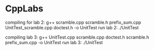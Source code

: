 # CppLabs


compiling for lab 2: g++ scramble.cpp scramble.h prefix_sum.cpp UnitTest_scramble.cpp doctest.h -o UnitTest
run lab 2: ./UnitTest

compiling lab 3: g++ UnitTest.cpp scramble.cpp doctest.h scramble.h prefix_sum.cpp -o UnitTest
run lab 3: ./UnitTest